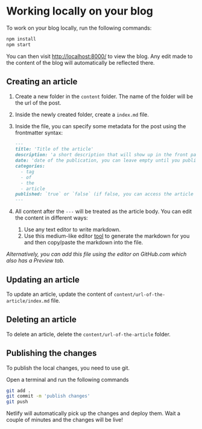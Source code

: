 # Working locally on your blog

To work on your blog locally, run the following commands:

```bash
npm install
npm start
```

You can then visit [http://localhost:8000/](http://localhost:8000/) to view the blog. Any edit made to the content of the blog will automatically be reflected there.

## Creating an article

1. Create a new folder in the `content` folder. The name of the folder will be the url of the post.
2. Inside the newly created folder, create a `index.md` file.
3. Inside the file, you can specify some metadata for the post using the frontmatter syntax:

   ```md
   ---
   title: 'Title of the article'
   description: 'a short description that will show up in the front page of the blog and in the google description'
   date: 'date of the publication, you can leave empty until you publish it'
   categories:
     - tag
     - of
     - the
     - article
   published: `true` or `false` (if false, you can access the article via its url but it won't show up in the front page)
   ---
   ```

4. All content after the `---` will be treated as the article body. You can edit the content in different ways:
   1. Use any text editor to write markdown.
   2. Use this medium-like editor [tool](https://ionicabizau.github.io/medium-editor-markdown/example/) to generate the markdown for you and then copy/paste the markdown into the file.

_Alternatively, you can add this file using the editor on GitHub.com which also has a Preview tab._

## Updating an article

To update an article, update the content of `content/url-of-the-article/index.md` file.

## Deleting an article

To delete an article, delete the `content/url-of-the-article` folder.

## Publishing the changes

To publish the local changes, you need to use git.

Open a terminal and run the following commands

```bash
git add .
git commit -m 'publish changes'
git push
```

Netlify will automatically pick up the changes and deploy them. Wait a couple of minutes and the changes will be live!
